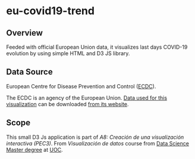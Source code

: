 # eu-covid19-trend

## Overview

Feeded with official European Union data, it visualizes last days COVID-19 evolution by using simple HTML and D3 JS library.

## Data Source

European Centre for Disease Prevention and Control ([ECDC](https://www.ecdc.europa.eu/en)).

The ECDC is an agency of the European Union. [Data used for this visualization](https://opendata.ecdc.europa.eu/covid19/nationalcasedeath_eueea_daily_ei/json) can be downloaded [from its website](https://www.ecdc.europa.eu/en/publications-data/data-daily-new-cases-covid-19-eueea-country).

## Scope

This small D3 Js application is part of *A8: Creación de una visualización interactiva (PEC3)*. From *Visualización de datos* course from [Data Science Master degree](https://estudios.uoc.edu/es/masters-universitarios/data-science/presentacion) at [UOC](https://www.uoc.edu/portal/en/index.html).

